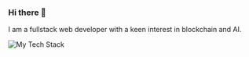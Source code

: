 ### Hi there 👋
I am a fullstack web developer with a keen interest in blockchain and AI.

<img src="https://github-readme-tech-stack.vercel.app/api/cards?lineCount=2&line1=javascript,javascript,F7DF1E;typescript,typescript,3178C6;ruby,ruby,CC342D;python,python,3776AB;solidity,solidity,363636;&line2=react,react,61DAFB;nextdotjs,next,000;nodedotjs,node,339933;express,express,000000;mongodb,mongodb,47A248;rubyonrails,Rails,CC0000;tailwindcss,tailwindcss,06B6D4;bootstrap,bootstrap,7952B3;mysql,mysql,4479A1;postgresql,postgresql,4169E1;" alt="My Tech Stack" />
<!--
**wenghaishi/wenghaishi** is a ✨ _special_ ✨ repository because its `README.md` (this file) appears on your GitHub profile.

Here are some ideas to get you started:

- 🔭 I’m currently working on ...
- 🌱 I’m currently learning ...
- 👯 I’m looking to collaborate on ...
- 🤔 I’m looking for help with ...
- 💬 Ask me about ...
- 📫 How to reach me: ...
- 😄 Pronouns: ...
- ⚡ Fun fact: ...
-->

